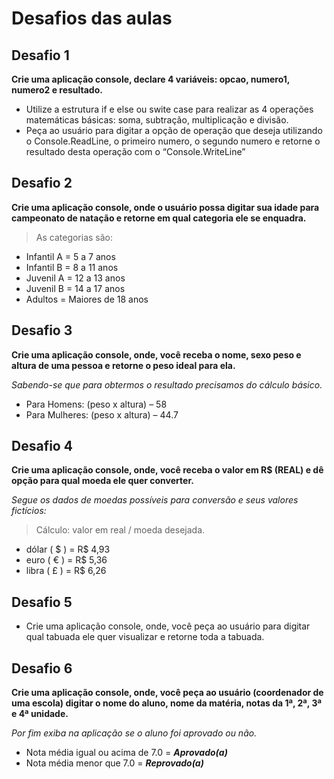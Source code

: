 # Desafios das aulas

## Desafio 1
 
**Crie uma aplicação console, declare 4 variáveis: opcao, numero1, numero2 e resultado.**
- Utilize a estrutura if e else ou swite case para realizar as 4 operações matemáticas básicas: soma, subtração, multiplicação e divisão.
- Peça ao usuário para digitar a opção de operação que deseja utilizando o Console.ReadLine, o primeiro numero, o segundo numero e retorne o resultado desta operação com o “Console.WriteLine”

## Desafio 2

**Crie uma aplicação console, onde o usuário possa digitar sua idade para campeonato de natação e retorne em qual categoria ele se enquadra.**
> As categorias são:
- Infantil A = 5 a 7 anos 
- Infantil B = 8 a 11 anos 
- Juvenil A = 12 a 13 anos
- Juvenil B = 14 a 17 anos
- Adultos = Maiores de 18 anos
  
## Desafio 3
**Crie uma aplicação console, onde, você receba o nome, sexo peso e altura de uma pessoa e retorne o peso ideal para ela.**

*Sabendo-se que para obtermos o resultado precisamos do cálculo básico.*

- Para Homens: (peso x altura) – 58
- Para Mulheres: (peso x altura) – 44.7

## Desafio 4
**Crie uma aplicação console, onde, você receba o valor em R$ (REAL) e dê opção para qual moeda ele quer converter.**

*Segue os dados de moedas possíveis para conversão e seus valores fictícios:*

> Cálculo: valor em real / moeda desejada.

- dólar ( $ ) = R$ 4,93 
- euro ( € ) = R$ 5,36
- libra ( £ ) = R$ 6,26
  
## Desafio 5
- Crie uma aplicação console, onde, você peça ao usuário para digitar qual tabuada ele quer visualizar e retorne toda a tabuada.
  
## Desafio 6
**Crie uma aplicação console, onde, você peça ao usuário (coordenador de uma escola) digitar o nome do aluno, nome da matéria, notas da 1ª, 2ª, 3ª e 4ª unidade.**

*Por fim exiba na aplicação se o aluno foi aprovado ou não.*

- Nota média igual ou acima de 7.0 = ***Aprovado(a)***
- Nota média menor que 7.0 = ***Reprovado(a)***
